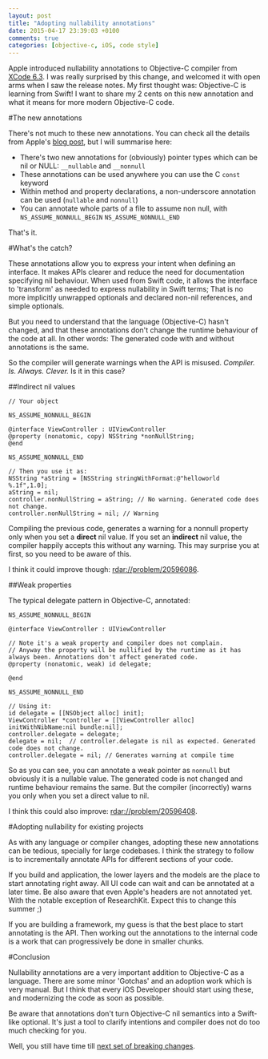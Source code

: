 ```yaml
---
layout: post
title: "Adopting nullability annotations"
date: 2015-04-17 23:39:03 +0100
comments: true
categories: [objective-c, iOS, code style]
---
```


Apple introduced nullability annotations to Objective-C compiler from [XCode 6.3](https://developer.apple.com/swift/blog/?id=25). I was really surprised by this change, and welcomed it with open arms when I saw the release notes. My first thought was: Objective-C is learning from Swift! I want to share my 2 cents on this new annotation and what it means for more modern Objective-C code.

<!-- more -->

#The new annotations

There's not much to these new annotations. You can check all the details from Apple's [blog post](https://developer.apple.com/swift/blog/?id=25), but I will summarise here:

- There's two new annotations for (obviously) pointer types which can be nil or NULL: `__nullable` and `__nonnull`
- These annotations can be used anywhere you can use the C `const` keyword
- Within method and property declarations, a non-underscore annotation can be used (`nullable` and `nonnull`)
- You can annotate whole parts of a file to assume non null, with `NS_ASSUME_NONNULL_BEGIN` `NS_ASSUME_NONNULL_END`

That's it.

#What's the catch?

These annotations allow you to express your intent when defining an interface. It makes APIs clearer and reduce the need for documentation specifying nil behaviour. When used from Swift code, it allows the interface to 'transform' as needed to express nullability in Swift terms; That is no more implicitly unwrapped optionals and declared non-nil references, and simple optionals.

But you need to understand that the language (Objective-C) hasn't changed, and that these annotations don't change the runtime behaviour of the code at all. In other words: The generated code with and without annotations is the same.

So the compiler will generate warnings when the API is misused. *Compiler. Is. Always. Clever.* Is it in this case?

##Indirect nil values

```objc
// Your object

NS_ASSUME_NONNULL_BEGIN

@interface ViewController : UIViewController
@property (nonatomic, copy) NSString *nonNullString;
@end

NS_ASSUME_NONNULL_END

// Then you use it as:
NSString *aString = [NSString stringWithFormat:@"helloworld %.1f",1.0];
aString = nil;
controller.nonNullString = aString; // No warning. Generated code does not change.
controller.nonNullString = nil; // Warning
```
Compiling the previous code, generates a warning for a nonnull property only when you set a **direct** nil value. If you set an **indirect** nil value, the compiler happily accepts this without any warning. This may surprise you at first, so you need to be aware of this.

I think it could improve though: [rdar://problem/20596086](http://openradar.appspot.com/20596086).

##Weak properties

The typical delegate pattern in Objective-C, annotated:

```objc
NS_ASSUME_NONNULL_BEGIN

@interface ViewController : UIViewController

// Note it's a weak property and compiler does not complain.
// Anyway the property will be nullified by the runtime as it has always been. Annotations don't affect generated code.
@property (nonatomic, weak) id delegate;

@end

NS_ASSUME_NONNULL_END

// Using it:
id delegate = [[NSObject alloc] init];
ViewController *controller = [[ViewController alloc] initWithNibName:nil bundle:nil];
controller.delegate = delegate;
delegate = nil;  // controller.delegate is nil as expected. Generated code does not change.
controller.delegate = nil; // Generates warning at compile time
```

So as you can see, you can annotate a weak pointer as `nonnull` but obviously it is a nullable value. The generated code is not changed and runtime behaviour remains the same. But the compiler (incorrectly) warns you only when you set a direct value to nil.

I think this could also improve: [rdar://problem/20596408](http://openradar.appspot.com/20596408).

#Adopting nullability for existing projects

As with any language or compiler changes, adopting these new annotations can be tedious, specially for large codebases. I think the strategy to follow is to incrementally annotate APIs for different sections of your code.

If you build and application, the lower layers and the models are the place to start annotating right away. All UI code can wait and can be annotated at a later time. Be also aware that even Apple's headers are not annotated yet. With the notable exception of ResearchKit. Expect this to change this summer ;)

If you are building a framework, my guess is that the best place to start annotating is the API. Then working out the annotations to the internal code is a work that can progressively be done in smaller chunks.

#Conclusion

Nullability annotations are a very important addition to Objective-C as a language. There are some minor 'Gotchas' and an adoption work which is very manual. But I think that every iOS Developer should start using these, and modernizing the code as soon as possible.

Be aware that annotations don't turn Objective-C nil semantics into a Swift-like optional. It's just a tool to clarify intentions and compiler does not do too much checking for you.

Well, you still have time till [next set of breaking changes](https://developer.apple.com/wwdc/).
